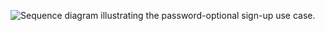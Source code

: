 <div class="full">

![Sequence diagram illustrating the password-optional sign-up use case.](/img/pwd-optional/tbd.png)

</div>
